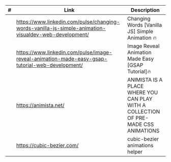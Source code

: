 <!-- prettier-ignore -->
|#| Link | Description |
|------|-------------|-------------|
||https://www.linkedin.com/pulse/changing-words-vanilla-js-simple-animation-visualdev-web-development/|Changing Words [Vanilla JS] Simple Animation 🔥|
||https://www.linkedin.com/pulse/image-reveal-animation-made-easy-gsap-tutorial-web-development/|Image Reveal Animation Made Easy [GSAP Tutorial]🔥|
||https://animista.net/| ANIMISTA IS A PLACE WHERE YOU CAN PLAY WITH A COLLECTION OF PRE-MADE CSS ANIMATIONS|
||https://cubic-bezier.com/| cubic-bezier animations helper|
